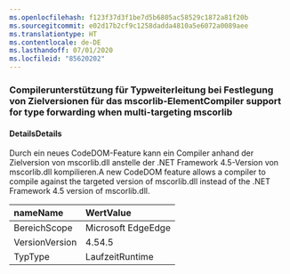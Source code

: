 ```yaml
---
ms.openlocfilehash: f123f37d3f1be7d5b6805ac58529c1872a81f20b
ms.sourcegitcommit: e02d17b2cf9c1258dadda4810a5e6072a0089aee
ms.translationtype: HT
ms.contentlocale: de-DE
ms.lasthandoff: 07/01/2020
ms.locfileid: "85620202"
---
```

### <a name="compiler-support-for-type-forwarding-when-multi-targeting-mscorlib"></a><span data-ttu-id="8db3b-101">Compilerunterstützung für Typweiterleitung bei Festlegung von Zielversionen für das mscorlib-Element</span><span class="sxs-lookup"><span data-stu-id="8db3b-101">Compiler support for type forwarding when multi-targeting mscorlib</span></span>

#### <a name="details"></a><span data-ttu-id="8db3b-102">Details</span><span class="sxs-lookup"><span data-stu-id="8db3b-102">Details</span></span>

<span data-ttu-id="8db3b-103">Durch ein neues CodeDOM-Feature kann ein Compiler anhand der Zielversion von mscorlib.dll anstelle der .NET Framework 4.5-Version von mscorlib.dll kompilieren.</span><span class="sxs-lookup"><span data-stu-id="8db3b-103">A new CodeDOM feature allows a compiler to compile against the targeted version of mscorlib.dll instead of the .NET Framework 4.5 version of mscorlib.dll.</span></span>

| <span data-ttu-id="8db3b-104">name</span><span class="sxs-lookup"><span data-stu-id="8db3b-104">Name</span></span>    | <span data-ttu-id="8db3b-105">Wert</span><span class="sxs-lookup"><span data-stu-id="8db3b-105">Value</span></span>       |
|:--------|:------------|
| <span data-ttu-id="8db3b-106">Bereich</span><span class="sxs-lookup"><span data-stu-id="8db3b-106">Scope</span></span>   |<span data-ttu-id="8db3b-107">Microsoft Edge</span><span class="sxs-lookup"><span data-stu-id="8db3b-107">Edge</span></span>|
|<span data-ttu-id="8db3b-108">Version</span><span class="sxs-lookup"><span data-stu-id="8db3b-108">Version</span></span>|<span data-ttu-id="8db3b-109">4.5</span><span class="sxs-lookup"><span data-stu-id="8db3b-109">4.5</span></span>|
|<span data-ttu-id="8db3b-110">Typ</span><span class="sxs-lookup"><span data-stu-id="8db3b-110">Type</span></span>|<span data-ttu-id="8db3b-111">Laufzeit</span><span class="sxs-lookup"><span data-stu-id="8db3b-111">Runtime</span></span>|
